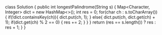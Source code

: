class Solution {
    public int longestPalindrome(String s) {
        Map<Character, Integer> dict = new HashMap<>();
        int res = 0;
        for(char ch : s.toCharArray()){
            if(!dict.containsKey(ch)){
                dict.put(ch, 1);
            }
            else{
                dict.put(ch, dict.get(ch) + 1);
                if(dict.get(ch) % 2 == 0) {
                    res += 2;
                }
            }
        }
        return (res == s.length()) ? res : res + 1;
    }
}
